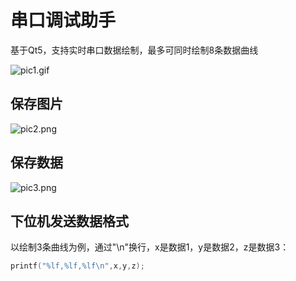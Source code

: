 # 串口调试助手

基于Qt5，支持实时串口数据绘制，最多可同时绘制8条数据曲线

![pic1.gif](https://github.com/tianhuaisen/serial_waveport/tree/main/pic/waveport.gif)

## 保存图片

![pic2.png](https://github.com/tianhuaisen/serial_waveport/tree/main/pic/2.png)

## 保存数据

![pic3.png](https://github.com/tianhuaisen/serial_waveport/tree/main/pic/1.png)

## 下位机发送数据格式

以绘制3条曲线为例，通过"\n"换行，x是数据1，y是数据2，z是数据3：

```c++
printf("%lf,%lf,%lf\n",x,y,z);
```


